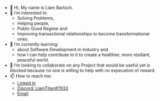 - 👋 Hi, My name is Liam Bartsch.
- 👀 I’m interested in:
  - Solving Problems, 
  - Helping people, 
  - Public Good Regime and 
  - Improving transactional relationships to become transformational ones.
- 🌱 I’m currently learning:
  - about Software Development in Industry and 
  - how I can help contribute to it to create a healthier, more resiliant, peaceful world.
- 💞️ I’m looking to collaborate on any Project that would be useful yet is blocked because no one is willing to help with no expecation of reward.
- 📫 How to reach me:
  - [Linked in](https://www.linkedin.com/in/liam-bartsch-942448214/) 
  - [Discord: LiamTitan#7933](https://discord.com/users/568707315650265088) 
  - [Email](bartschl@tcd.ie)

<!---
bartschliam/bartschliam is a ✨ special ✨ repository because its `README.md` (this file) appears on your GitHub profile.
You can click the Preview link to take a look at your changes.
--->
